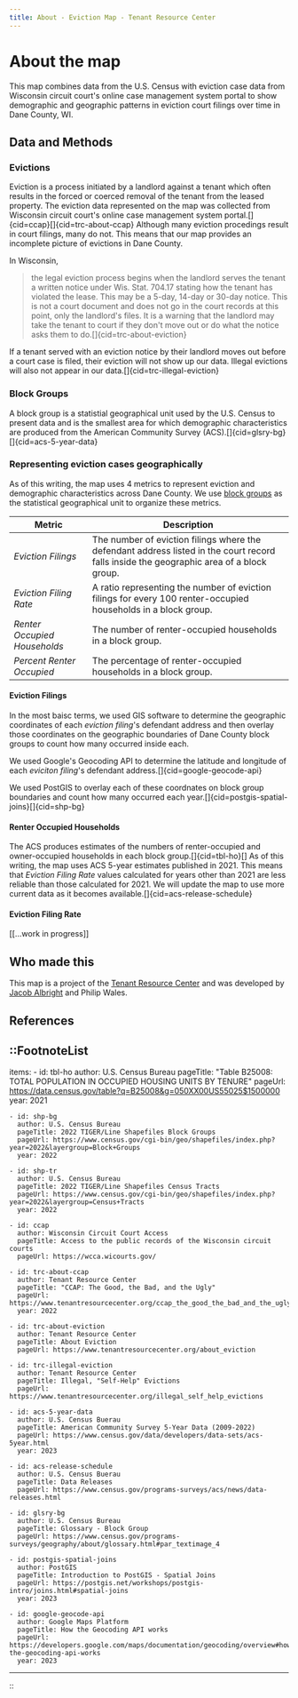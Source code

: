 ```yaml
---
title: About - Eviction Map - Tenant Resource Center
---
```


# About the map

This map combines data from the U.S. Census with eviction case data from Wisconsin circuit court's online case management system portal to show demographic and geographic patterns in eviction court filings over time in Dane County, WI.


## Data and Methods

### Evictions

Eviction is a process initiated by a landlord against a tenant which often results in the forced or coerced removal of the tenant from the leased property. The eviction data represented on the map was collected from Wisconsin circuit court's online case management system portal.[]{cid=ccap}[]{cid=trc-about-ccap} Although many eviction procedings result in court filings, many do not. This means that our map provides an incomplete picture of evictions in Dane County. 

In Wisconsin,

> the legal eviction process begins when the landlord serves the tenant a written notice under Wis. Stat. 704.17 stating how the tenant has violated the lease. This may be a 5-day, 14-day or 30-day notice. This is not a court document and does not go in the court records at this point, only the landlord's files. It is a warning that the landlord may take the tenant to court if they don't move out or do what the notice asks them to do.[]{cid=trc-about-eviction}

If a tenant served with an eviction notice by their landlord moves out before a court case is filed, their eviction will not show up our data. Illegal evictions will also not appear in our data.[]{cid=trc-illegal-eviction}


### Block Groups

A block group is a statistial geographical unit used by the U.S. Census to present data and is the smallest area for which demographic characteristics are produced from the American Community Survey (ACS).[]{cid=glsry-bg}[]{cid=acs-5-year-data}


### Representing eviction cases geographically

As of this writing, the map uses 4 metrics to represent eviction and demographic characteristics across Dane County. We use [block groups](#block-groups) as the statistical geographical unit to organize these metrics.

| Metric                        | Description                                                                                                                               |
| ---                           | ---                                                                                                                                       |
| _Eviction Filings_            | The number of eviction filings where the defendant address listed in the court record falls inside the geographic area of a block group.  | 
| _Eviction Filing Rate_        | A ratio representing the number of eviction filings for every 100 renter-occupied households in a block group.                            |
| _Renter Occupied Households_  | The number of renter-occupied households in a block group.                                                                                |
| _Percent Renter Occupied_     | The percentage of renter-occupied households in a block group.                                                                            |

#### Eviction Filings

In the most baisc terms, we used GIS software to determine the geographic coordinates of each _eviction filing_'s defendant address and then overlay those coordinates on the geographic boundaries of Dane County block groups to count how many occurred inside each.

We used Google's Geocoding API to determine the latitude and longitude of each _eviciton filing_'s defendant address.[]{cid=google-geocode-api}

We used PostGIS to overlay each of these coordnates on block group boundaries and count how many occurred each year.[]{cid=postgis-spatial-joins}[]{cid=shp-bg}



<!-- 

Each eviction filing record includes a defendant address and a filing date.

Counting the number of evictions filed in each block group for each year we have eviction filing data


We used PostGIS, an open source geographic information

Each eviction filing record includes a defendant address and a filing date. Using these two pieces of information, we counted the number of annual filings in each block group. This process involved the following steps:

To 

1. _Geocode each defendant address._ We used Google's Geocoding API to determine the latitude and longitude of each defendant address.[]{cid=google-geocode-api} We 
2. _Spatially join_



This is the process of converting an address (_e.g._ 123 Fake Street, Madison, WI) into geographic coordinates. We used Google's geocoding API to accomplish 


We determined the latitude and longitude of each address. Then, we used PostGIS, open source geographic information system (GIS) software, to overlay the geographic boundaries 

Each eviction filing includes a defendant address and a filing date. Using these two pieces of information, we counted annual eviction filings in each block group. This involved the following steps:

1. Convert each defendant address into geographic coordinates
2. Overlay these coordinates on the areas

the number of eviction 

The map shows the number of eviction filings in each block group for every year we have eviction filing data.


We used PostGIS – open source geographic information system (GIS) software – to overlay the geographic coordinates of each eviction filing's defendant address on the geographic areas of Dane County block groups. 



Each eviction case record includes a defendant address and a filing date. We geocoded each of these addresses to convert them into geographic coordinates.  Next, we used PostGIS – open source geographic information system (GIS) software – to overlay these coordinates with the geographic areas Dane County block groups to determine determine how many evictions were filed in each.[]{cid=postgis-spatial-joins}[]{cid=shp-bg} Finally, we grouped these counts by filing year.
 -->




<!-- Eviction case
- Street address
- Geographic point

Block group
- Geographic area

PostGIS spatial join
- count the number of eviction cases whose coordinates fall inside the area of a given block group and then group these totals by year -->


#### Renter Occupied Households

The ACS produces estimates of the numbers of renter-occupied and owner-occupied households in each block group.[]{cid=tbl-ho}[] As of this writing, the map uses ACS 5-year estimates published in 2021. This means that _Eviction Filing Rate_ values calculated for years other than 2021 are less reliable than those calculated for 2021. We will update the map to use more current data as it becomes available.[]{cid=acs-release-schedule}


#### Eviction Filing Rate



[\[...work in progress\]]

## Who made this

This map is a project of the [Tenant Resource Center](https://www.tenantresourcecenter.org/) and was developed by [Jacob Albright](https://jacobalbright.com) and Philip Wales.


## References

::FootnoteList
---
items:
    - id: tbl-ho
      author: U.S. Census Bureau
      pageTitle: "Table B25008: TOTAL POPULATION IN OCCUPIED HOUSING UNITS BY TENURE"
      pageUrl: https://data.census.gov/table?q=B25008&g=050XX00US55025$1500000
      year: 2021

    - id: shp-bg
      author: U.S. Census Bureau
      pageTitle: 2022 TIGER/Line Shapefiles Block Groups
      pageUrl: https://www.census.gov/cgi-bin/geo/shapefiles/index.php?year=2022&layergroup=Block+Groups
      year: 2022

    - id: shp-tr
      author: U.S. Census Bureau
      pageTitle: 2022 TIGER/Line Shapefiles Census Tracts
      pageUrl: https://www.census.gov/cgi-bin/geo/shapefiles/index.php?year=2022&layergroup=Census+Tracts
      year: 2022

    - id: ccap
      author: Wisconsin Circuit Court Access
      pageTitle: Access to the public records of the Wisconsin circuit courts
      pageUrl: https://wcca.wicourts.gov/

    - id: trc-about-ccap
      author: Tenant Resource Center
      pageTitle: "CCAP: The Good, the Bad, and the Ugly"
      pageUrl: https://www.tenantresourcecenter.org/ccap_the_good_the_bad_and_the_ugly
      year: 2022
    
    - id: trc-about-eviction
      author: Tenant Resource Center
      pageTitle: About Eviction
      pageUrl: https://www.tenantresourcecenter.org/about_eviction

    - id: trc-illegal-eviction
      author: Tenant Resource Center
      pageTitle: Illegal, "Self-Help" Evictions
      pageUrl: https://www.tenantresourcecenter.org/illegal_self_help_evictions

    - id: acs-5-year-data
      author: U.S. Census Buerau
      pageTitle: American Community Survey 5-Year Data (2009-2022)
      pageUrl: https://www.census.gov/data/developers/data-sets/acs-5year.html
      year: 2023

    - id: acs-release-schedule
      author: U.S. Census Buerau
      pageTitle: Data Releases
      pageUrl: https://www.census.gov/programs-surveys/acs/news/data-releases.html

    - id: glsry-bg
      author: U.S. Census Bureau
      pageTitle: Glossary - Block Group
      pageUrl: https://www.census.gov/programs-surveys/geography/about/glossary.html#par_textimage_4

    - id: postgis-spatial-joins
      author: PostGIS
      pageTitle: Introduction to PostGIS - Spatial Joins
      pageUrl: https://postgis.net/workshops/postgis-intro/joins.html#spatial-joins
      year: 2023

    - id: google-geocode-api
      author: Google Maps Platform
      pageTitle: How the Geocoding API works
      pageUrl: https://developers.google.com/maps/documentation/geocoding/overview#how-the-geocoding-api-works
      year: 2023

---
::